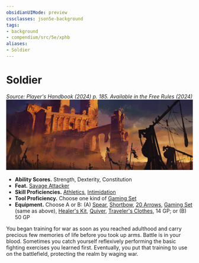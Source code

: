 ```yaml
---
obsidianUIMode: preview
cssclasses: json5e-background
tags:
- background
- compendium/src/5e/xphb
aliases:
- Soldier
---
```

# Soldier
*Source: Player's Handbook (2024) p. 185. Available in the Free Rules (2024)*  
![](/3-Mechanics/CLI/backgrounds/img/soldier.webp#right)

- **Ability Scores.** Strength, Dexterity, Constitution  
- **Feat.** [Savage Attacker](/3-Mechanics/CLI/feats/savage-attacker-xphb.md)  
- **Skill Proficiencies.** [Athletics](skills.md#Athletics), [Intimidation](skills.md#Intimidation)  
- **Tool Proficiency.** Choose one kind of [Gaming Set](/3-Mechanics/CLI/items/gaming-set-xphb.md)  
- **Equipment.** Choose A or B: (A) [Spear](/3-Mechanics/CLI/items/spear-xphb.md), [Shortbow](/3-Mechanics/CLI/items/shortbow-xphb.md), [20 Arrows](/3-Mechanics/CLI/items/arrow-xphb.md), [Gaming Set](/3-Mechanics/CLI/items/gaming-set-xphb.md) (same as above), [Healer's Kit](/3-Mechanics/CLI/items/healers-kit-xphb.md), [Quiver](/3-Mechanics/CLI/items/quiver-xphb.md), [Traveler's Clothes](/3-Mechanics/CLI/items/travelers-clothes-xphb.md), 14 GP; or (B) 50 GP  

You began training for war as soon as you reached adulthood and carry precious few memories of life before you took up arms. Battle is in your blood. Sometimes you catch yourself reflexively performing the basic fighting exercises you learned first. Eventually, you put that training to use on the battlefield, protecting the realm by waging war.